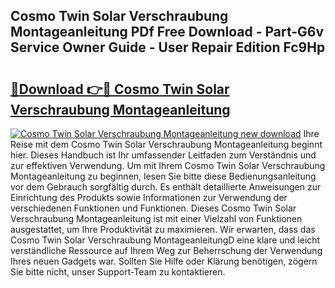 ## Cosmo Twin Solar Verschraubung Montageanleitung PDf Free Download - Part-G6v Service Owner Guide - User Repair Edition Fc9Hp

# <h2><a href="http://df74cc.blite.top/?on=Cosmo+Twin+Solar+Verschraubung+Montageanleitung">🔗Download 👉🔴 Cosmo Twin Solar Verschraubung Montageanleitung</a></h2>

[![Cosmo Twin Solar Verschraubung Montageanleitung new download](https://i.imgur.com/lujVjoI.png)](http://df74cc.blite.top/?on=Cosmo+Twin+Solar+Verschraubung+Montageanleitung)
Ihre Reise mit dem Cosmo Twin Solar Verschraubung Montageanleitung beginnt hier. Dieses Handbuch ist Ihr umfassender Leitfaden zum Verständnis und zur effektiven Verwendung. Um mit Ihrem Cosmo Twin Solar Verschraubung Montageanleitung zu beginnen, lesen Sie bitte diese Bedienungsanleitung vor dem Gebrauch sorgfältig durch. Es enthält detaillierte Anweisungen zur Einrichtung des Produkts sowie Informationen zur Verwendung der verschiedenen Funktionen und Funktionen. Dieses Cosmo Twin Solar Verschraubung Montageanleitung ist mit einer Vielzahl von Funktionen ausgestattet, um Ihre Produktivität zu maximieren. Wir erwarten, dass das Cosmo Twin Solar Verschraubung MontageanleitungD eine klare und leicht verständliche Ressource auf Ihrem Weg zur Beherrschung der Verwendung Ihres neuen Gadgets war. Sollten Sie Hilfe oder Klärung benötigen, zögern Sie bitte nicht, unser Support-Team zu kontaktieren.
